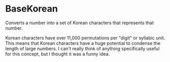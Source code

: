 # BaseKorean
Converts a number into a set of Korean characters that represents that number.

Korean characters have over 11,000 permutations per "digit" or syllabic unit. 
This means that Korean characters have a huge potential to condense the length of large numbers. 
I can't really think of anything specifically useful for this concept, but I thought it was a funny idea.
